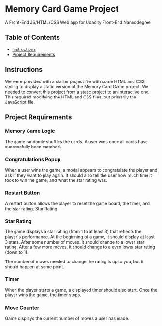 # Memory Card Game Project
A Front-End JS/HTML/CSS Web app for Udacity Front-End Nannodegree

## Table of Contents

* [Instructions](#instructions)
* [Project Requirements](#projectrequirements)

## Instructions

We were provided with a starter project file with some HTML and CSS styling to display a static version of the Memory Card Game project. We needed to convert this project from a static project to an interactive one. This required modifying the HTML and CSS files, but primarily the JavaScript file.

## Project Requirements

### Memory Game Logic
The game randomly shuffles the cards. A user wins once all cards have successfully been matched.

### Congratulations Popup
When a user wins the game, a modal appears to congratulate the player and ask if they want to play again. It should also tell the user how much time it took to win the game, and what the star rating was.

### Restart Button
A restart button allows the player to reset the game board, the timer, and the star rating.
Star Rating

### Star Rating
The game displays a star rating (from 1 to at least 3) that reflects the player's performance. At the beginning of a game, it should display at least 3 stars. After some number of moves, it should change to a lower star rating. After a few more moves, it should change to a even lower star rating (down to 1).

The number of moves needed to change the rating is up to you, but it should happen at some point.

### Timer
When the player starts a game, a displayed timer should also start. Once the player wins the game, the timer stops.

### Move Counter
Game displays the current number of moves a user has made.







